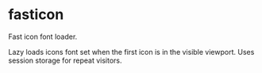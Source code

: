# fasticon
Fast icon font loader.

Lazy loads icons font set when the first icon is in the visible viewport. Uses session storage for repeat visitors.
